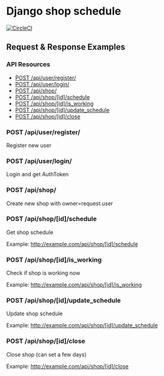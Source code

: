 # Django shop schedule

[![CircleCI](https://circleci.com/gh/vstasn/django-shop-schedule.svg?style=svg)](https://circleci.com/gh/vstasn/django-shop-schedule)

## Request & Response Examples

### API Resources

-   [POST /api/user/register/](#user-register)
-   [POST /api/user/login/](#user-login)
-   [POST /api/shop/](#create-shop)
-   [POST /api/shop/\[id\]/schedule](#get-schedule)
-   [POST /api/shop/\[id\]/is_working](#check-is-working)
-   [POST /api/shop/\[id\]/update_schedule](#update-schedule)
-   [POST /api/shop/\[id\]/close](#close-shop)

### POST /api/user/register/

Register new user

### POST /api/user/login/

Login and get AuthToken

### POST /api/shop/

Create new shop with owner=request.user

### POST /api/shop/[id]/schedule

Get shop schedule

Example: <http://example.com/api/shop/[id]/schedule>

### POST /api/shop/[id]/is_working

Check if shop is working now

Example: <http://example.com/api/shop/[id]/is_working>

### POST /api/shop/[id]/update_schedule

Update shop schedule

Example: <http://example.com/api/shop/[id]/update_schedule>

### POST /api/shop/[id]/close

Close shop (can set a few days)

Example: <http://example.com/api/shop/[id]/close>
